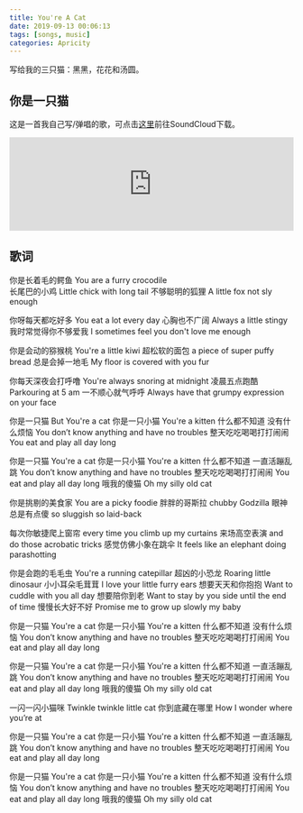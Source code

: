 ```yaml
---
title: You're A Cat
date: 2019-09-13 00:06:13
tags: [songs, music]
categories: Apricity
---
```


写给我的三只猫：黑黑，花花和汤圆。

<!--more-->

## 你是一只猫

这是一首我自己写/弹唱的歌，可点击[这里](https://soundcloud.com/elisastayshere/youre-a-cat)前往SoundCloud下载。


<iframe width="100%" height="166" scrolling="no" frameborder="no" allow="autoplay" src="https://w.soundcloud.com/player/?url=https%3A//api.soundcloud.com/tracks/670594079&color=%23ff5500&auto_play=false&hide_related=false&show_comments=true&show_user=true&show_reposts=false&show_teaser=true"></iframe>

## 歌词
  
你是长着毛的鳄鱼 
You are a furry crocodile  
长尾巴的小鸡
Little chick with long tail
不够聪明的狐狸
A little fox not sly enough

你呀每天都吃好多
You eat a lot every day
心胸也不广阔
Always a little stingy
我时常觉得你不够爱我
I sometimes feel you don't love me enough

你是会动的猕猴桃
You're a little kiwi
超松软的面包
a piece of super puffy bread
总是会掉一地毛
My floor is covered with you fur

你每天深夜会打呼噜
You're always snoring at midnight
凌晨五点跑酷
Parkouring at 5 am
一不顺心就气呼呼
Always have that grumpy expression on your face

你是一只猫 
But You're a cat
你是一只小猫
You're a kitten
什么都不知道 没有什么烦恼
You don’t know anything and have no troubles
整天吃吃喝喝打打闹闹
You eat and play all day long 

你是一只猫 
You're a cat
你是一只小猫
You're a kitten
什么都不知道 一直活蹦乱跳
You don’t know anything and have no troubles
整天吃吃喝喝打打闹闹
You eat and play all day long 
哦我的傻猫
Oh my silly old cat


你是挑剔的美食家
You are a picky foodie
胖胖的哥斯拉
chubby Godzilla
眼神总是有点傻
so sluggish so laid-back

每次你敏捷爬上窗帘
every time you climb up my curtains
来场高空表演
and do those acrobatic tricks
感觉仿佛小象在跳伞
It feels like an elephant doing parashotting

你是会跑的毛毛虫
You're a running catepillar
超凶的小恐龙
Roaring little dinosaur
小小耳朵毛茸茸
I love your little furry ears
想要天天和你抱抱
Want to cuddle with you all day
想要陪你到老
Want to stay by you side until the end of time
慢慢长大好不好
Promise me to grow up slowly my baby

你是一只猫 
You're a cat
你是一只小猫
You're a kitten
什么都不知道 没有什么烦恼
You don’t know anything and have no troubles
整天吃吃喝喝打打闹闹
You eat and play all day long 

你是一只猫 
You're a cat
你是一只小猫
You're a kitten
什么都不知道 一直活蹦乱跳
You don’t know anything and have no troubles
整天吃吃喝喝打打闹闹
You eat and play all day long 
哦我的傻猫
Oh my silly old cat

一闪一闪小猫咪
Twinkle twinkle little cat
你到底藏在哪里
How I wonder where you’re at


你是一只猫 
You're a cat
你是一只小猫
You're a kitten
什么都不知道 一直活蹦乱跳
You don’t know anything and have no troubles
整天吃吃喝喝打打闹闹
You eat and play all day long 


你是一只猫 
You're a cat
你是一只小猫
You're a kitten
什么都不知道 没有什么烦恼
You don’t know anything and have no troubles
整天吃吃喝喝打打闹闹
You eat and play all day long 
哦我的傻猫
Oh my silly old cat






